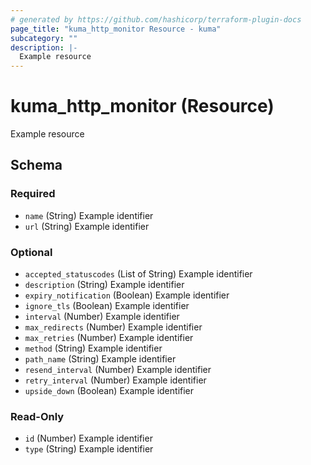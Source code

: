 ```yaml
---
# generated by https://github.com/hashicorp/terraform-plugin-docs
page_title: "kuma_http_monitor Resource - kuma"
subcategory: ""
description: |-
  Example resource
---
```


# kuma_http_monitor (Resource)

Example resource



<!-- schema generated by tfplugindocs -->
## Schema

### Required

- `name` (String) Example identifier
- `url` (String) Example identifier

### Optional

- `accepted_statuscodes` (List of String) Example identifier
- `description` (String) Example identifier
- `expiry_notification` (Boolean) Example identifier
- `ignore_tls` (Boolean) Example identifier
- `interval` (Number) Example identifier
- `max_redirects` (Number) Example identifier
- `max_retries` (Number) Example identifier
- `method` (String) Example identifier
- `path_name` (String) Example identifier
- `resend_interval` (Number) Example identifier
- `retry_interval` (Number) Example identifier
- `upside_down` (Boolean) Example identifier

### Read-Only

- `id` (Number) Example identifier
- `type` (String) Example identifier
